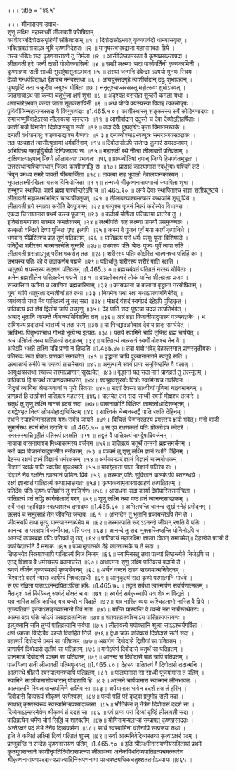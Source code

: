 +++
title = "४६५"

+++
श्रीनारायण उवाच-  
शृणु लक्ष्मि! महासाध्वीं लीलावतीं पतिप्रियाम् ।  
काशीराजदिवोदासगृहिणीं संशितव्रताम् ॥१ ॥
दिवोदासोऽभवत् कृष्णपार्षदो धामवासकृत् ।  
भक्तिप्रवर्तनायाऽत्र भुवि कृष्णनिदेशतः ॥२ ॥
मानुषस्त्वभवद्राजा महाभागवतः प्रिये ।  
तस्य भक्तिः सदा कृष्णनारायणे तु निर्मला ॥२ ॥
आसीन्निष्कामरूपा वै कृष्णप्रसन्नताप्रदा ।  
लीलावती हरेः पत्नी दासी गोलोकवासिनी ॥४ ॥
सखी लक्ष्म्याः सदा पार्श्ववर्तिनी कृष्णकामिनी ।  
कृष्णाज्ञया सती साध्वी सुराष्ट्रेशसुताऽभवत् ॥५ ॥
तस्या जन्मनि देवेन्द्राः ऋषयो मुनयः स्त्रियः ।  
देव्यो गन्धर्वविद्याध्रा ईशाश्च मनवस्तथा ॥६ ॥
आययुस्तद्गृहे त्वाशीर्वादान् ददुः शुभावहान् ।  
पुष्पवृष्टिं तदा चक्रुर्देवा जगुश्च योषितः ॥७ ॥
ननृतुश्चाप्सरसस्तु महोत्सवः शुभोऽभवत् ।  
जातमात्राऽथ सा कन्या चतुर्भुजा क्षणं शुभा ॥८ ॥
अदृश्यत वरारोहा सुन्दरी कमला यथा ।  
क्षणान्तरेऽभवत् कन्या जाता सूतकशायिनी ॥९ ॥
अथ योग्ये वयस्यस्या विवाहं त्वकरोन्नृपः ।  
पृथिवीजिन्महाराजस्तदा वै विष्णुपार्षदाः ॥1.465.१ ०॥
काशीस्थास्तु शङ्करस्य सर्वे कोटिगणादयः ।  
समाजग्मुर्विवाहेऽस्या लीलावत्या समन्ततः ॥११ ॥
आशीर्वादान् ददुस्ते च देवा देव्योऽतिहर्षिताः ।  
काशीं ययौ विमानेन दिवोदासयुता सती ॥१२॥
तदा देवैः पुष्पवृष्टिः कृता विमानमस्तके ।  
दम्पती वर्धयामासुः शङ्कराद्याश्च वैष्णवाः ॥१ ३॥
दम्पत्योश्चाऽभवत्पुत्रः समरञ्जयसञ्ज्ञकः ।  
ततः पञ्चशतं त्वासीत्पुत्राणां धर्मवर्तिनाम् ॥१४॥
दिवोदासोऽपि राजेन्द्रः कुमारं समरञ्जयम् ।  
अभिषिच्य महाबुद्धिर्ययौ दिग्विजयाय सः ॥१५॥
महासतीं रथे नीत्वा लीलावतीं पतिव्रताम् ।  
दाक्षिणात्यान्नृपान् जिग्ये लीलावत्याः प्रभावतः ॥१६॥
प्राग्ज्योतिषां नृपान् जिग्ये हिमपर्वतभूभृतः ।  
उत्तरस्थान्पश्चिमस्थान् जित्वा काशीमगाद्धि सः ॥१७॥
प्रासादं कारयामास स्वर्धून्याः पश्चिमे तटे ।  
रिपून् प्रमथ्य समरे यावती श्रीरुपार्जिता ॥१८॥
तावत्या सह भूपालो देवालयानकारयत् ।  
भूपाललक्ष्मीरखिला यत्तत्र विनियोजिता ॥१ ९॥
तन्मध्ये श्रीकृष्णनारायणार्चा स्थापिता शुभा ।  
शम्भुश्च स्थापितः पार्श्वे ब्रह्मा पार्श्वान्तरेऽपि च ॥1.465.२० ॥
अन्ये देवाः स्थापिताश्च राज्ञा सतीप्रतुष्टये ।  
लीलावती महालक्ष्मीमन्दिरं चाप्यचीक्लृपत् ॥२१ ॥
लीलावत्याश्चमत्कारं कथयामि शृणु प्रिये ।  
लीलावती प्रगे स्नात्वा करोति देवपूजनम् ॥२२॥
पत्युश्च पूजनं नित्यं करोत्येव विधानतः ।  
एकदा चिन्तयामास प्रथमं कस्य पूजनम् ॥२३ ॥
कर्तव्यं योषिता पतिव्रतया प्रातरेव तु ।  
इतिसंशयमापन्ना सस्मार कमलेश्वरम् ॥२४॥
लक्ष्मीपतिः सह लक्ष्म्या प्राययौ प्रसमुज्ज्वलः ।  
सत्कृतो वन्दितो देव्या पूजितः पृष्ट इत्यपि ॥२५॥
कस्य वै पूजनं पूर्वं मया कार्यं कृपानिधे ।  
भगवान् श्रीप्रेरितश्च प्राह तूर्णं पतिव्रताम् ॥२६ ॥
पातिव्रत्यं परो धर्मः पत्युः पूजा विशिष्यते ।  
पतिर्द्वेधा शरीरस्य चात्मनश्चेति सुन्दरि ॥२७॥
उभयस्य पतिः श्रेष्ठः पूज्यः पूर्वं त्वया सति ।  
लीलावती प्रसन्नाऽभूत् परीक्षामकरोत् ततः ॥२८॥
शरीरस्य पतिः कोऽस्ति चात्मनश्च पतिर्हि कः ।  
उभयस्य पतिः को वै तदाकर्णय पद्मजे ॥२९॥
पतिर्धातुः शरीरस्य शरीरं पाति रक्षति ।  
धातुक्षये क्षयस्तस्य तद्रक्षणं पतिव्रतम् ॥1.465.३ ०॥
ब्रह्मचर्यव्रतं पतिव्रतं नरस्य योषिताः ।  
अनेन ब्रह्मशीलेन पातिव्रत्येन पद्मजे ॥३ १ ॥
ब्रह्मलोकात्परं लोकं यान्ति शीलव्रताः प्रजाः ।  
सन्न्यासिनां यतीनां च त्यागिनां ब्रह्मचारिणाम् ॥३२॥
कन्यकानां च बालानां वृद्धानां नरयोषिताम् ।  
यूनां चापि धातुरक्षा दम्पतीनां व्रतं तथा ॥३३॥
नियमेन यथा रक्षा यथाऽपत्यजनिर्भवेत् ।  
व्यर्थव्ययो यथा नैव पातिव्रत्यं तु तत् सदा ॥३४॥
मोक्षदं वंशदं स्वर्गप्रदं देहेऽपि पुष्टिकृत् ।  
पातिव्रत्यं व्रतं ज्ञेयं द्वितीयं चापि तच्छृणु ॥३५॥
देहं पाति सदा पुष्ट्या यदन्नं तत्पतिर्भवेत् ।  
अन्नाद् भूतानि जायन्ते जीवन्त्यभिविशन्ति तत् ॥३६॥
अन्नं ब्रह्म विजानीयादुपास्यं पञ्चयज्ञकैः । भ  
संविभज्य प्रदातव्यं चात्तव्यं च ततः परम् ॥३७॥
या निन्द्यादन्नमेवात्र देवाय प्राक् समर्पयेत् ।  
ऋषिभ्यः पितृभ्यश्चाथ गोभ्यो भृत्येभ्य इत्यतः ॥३८॥
पतये स्वामिने चापि तृप्तिदं ब्रह्म चार्पयेत् ।  
अन्नं पतिर्व्रतं तस्य पातिव्रत्यं सदाव्रतम् ॥३९॥
पातिव्रत्यं त्वन्नसत्रं स्वर्गो मोक्षश्च तेन वै ।  
अन्नेऽपि भक्षते लक्ष्मि यदि प्राणो न तिष्ठति ॥1.465.४०॥
तदा शवो भवेद् देहस्तस्मात् प्राणस्तृतीयकः ।  
पतिरूपः सदा प्रोक्तः प्राणव्रतं समाचरेत् ॥४१ ॥
वृद्धानां चापि पूज्यानामागमे स्वगृहे सति ।  
उत्थातव्यं समीपे च गन्तव्यं तान्नमेत्तथा ॥४२॥
अनुत्थाने स्वयं प्राणः समुत्तिष्ठन्ति वै वलात् ।  
आयुःक्षयस्तथा स्याच्च तस्मात्प्राणान् सुरक्षयेत् ॥४३॥
वृद्धानां यत् सदा मानं प्राणव्रतं तु तत्स्मृतम् ।  
पातिव्रत्यं हि पत्यर्थे तत्प्राणव्रतमाचरेत् ॥४४॥
श्वश्रूश्वशुरयोः पित्रोः स्वामिनश्च तपस्विनः ।  
विदुषां त्यागिनां श्रेष्ठजनानां च गुरोः स्त्रियाः ॥४५॥
राज्ञां देवस्य साध्वीनां गुणिनां नाऽवमाननम् ।  
प्राणव्रतं हि तत्प्रोक्तं पातिव्रत्यं महत्तरम् ॥४६॥
पालयेत् तत् सदा साध्वी स्वर्गो मोक्षश्च तत्करे ।  
चतुर्थं तु शृणु लक्ष्मि मानसं हृदयं सदा ॥४७॥
वासनाकोटि विक्षिप्तं कामक्रोधादिसम्भृतम् ।  
रागद्वेषभृतं नित्यं लोभमोहाद्यधिश्रितम् ॥४८॥
सात्त्विकं चेन्मनस्तद्वै पाति रक्षति देहिनम् ।  
स्थाने स्याश्चेन्मनस्तस्य यशः सर्वत्र जायते ॥४९॥
विचित्तं चेन्मनस्तस्य प्रमत्तस्य क्षयो भवेत्॥
मनो वाजी सुमार्गस्थः स्वर्गं मोक्षं ददाति च ॥1.465.५० ॥
स एव रक्षणकर्ता पतिः प्रोक्तोऽत्र कोटरे ।  
मनस्तस्मान्निगृहीतं पतिरूपं प्ररक्षति ॥५१ ॥
तद्व्रतं वै पातिव्रत्यं रागद्वेषादिवर्जनम् ।  
मायाया वासनायाश्च मिथ्याकामस्य वर्जनम् ॥५२॥
पातिव्रत्यं चतुर्थं तन्मनो ब्रह्मसमर्चनम् ।  
मनो ब्रह्म विजानीयादुपासीत मनोव्रतम् ॥५३ ॥
पञ्चमं तु शृणु लक्ष्मि ज्ञानं रक्षति देहिनम् ।  
देहस्य रक्षणं ज्ञानं विज्ञानं धर्मरक्षकम् ॥५४॥
अर्थकामप्रदं ज्ञानं विज्ञानं चात्मबोधकम् ।  
विज्ञानं रक्षकं पाति रक्षत्येव शुचःस्थले ॥५५॥
यावद्देहवतां पाता विज्ञानं पतिरेव सः ।  
विज्ञाने नैव रक्षन्ति त्वात्मानं प्राणिनः प्रिये ॥५६ ॥
तस्मात् पतिः सुविज्ञानं बालकेऽपि स्तनन्धये ।  
रक्ष्यं ज्ञानव्रतं पातिव्रत्यं कथाप्रसङ्गतः ॥५७॥
कृष्णकथामृतास्वादग्रहणं तत्पतिव्रतम् ।  
पतिर्देवः पतिः कृष्णः पतिर्ज्ञानं तु शार्ङ्गिणः ॥५८॥
आराधना सदा कार्या देवोपास्तिसमन्विता ।  
पातिव्रत्यं व्रतं तद्धि स्वर्गमोक्षप्रदं परम् ॥५९॥
शृणु लक्ष्मि तथा षष्ठं व्रतं त्वानन्दसञ्ज्ञकम् ।  
सर्वे सदा महाविज्ञाः स्वल्पज्ञाश्च तृणादयः ॥1.465.६० ॥
अभिलषन्ति चानन्दं सुखं स्नेहं प्रमोदनम् ।  
उत्सवं च समुत्साहं तेन जीवन्ति जन्तवः ॥६ १ ॥
आनन्देन तु भूतानि प्रजायन्तेऽपि तेन ते ।  
जीवन्त्यपि तथा मृत्युं यान्त्यानन्दार्थमेव च ॥६२॥
तस्मात्पाति सदाऽऽनन्दो जीवान् रक्षति वै पतिः ।  
आनन्दः स परब्रह्म विजानीयात्. पतिं परम् ॥६३॥
आनन्दे तु सदा मुक्तास्तिष्ठन्ति योगिनोऽपि च ।  
आनन्दं तत्परब्रह्म पतिः पतिव्रतं तु तत् ॥६४॥
पातिव्रत्यं महालक्ष्मि! ज्ञात्वा त्वेतत् समाचरेत्॥
देहस्यैते पतयो वै क्कचिदात्मनि वै मनाक ॥६५॥
पञ्चभूतात्मके देहे कान्तात्मके च ते सदा ।  
तिष्ठन्त्येव स्त्रियाश्चापि पातिव्रत्यं निजं निजम् ॥६६॥
स्वामिनस्तु तथा पत्न्यां तिष्ठन्त्येते निजेऽपि च ।  
एतद् विज्ञाय वै धर्मस्वरूपं व्रतमाचरेत् ॥६७॥
अथात्मनः शृणु लक्ष्मि पातिव्रत्यं वदामि ते ।  
श्रवणं कीर्तनं कृष्णस्मरणं कृष्णसेवनम् ॥६८॥
अर्चनं वन्दनं दास्यं सख्यमात्मनिवेदनम् ।  
विश्वासो वरणं न्यासः कार्पण्यं निश्चलप्रधीः ॥६९॥
आनुकूल्यं सदा कृष्णे परमात्मनि माधवे ।  
स एव रक्षिता पाताऽऽनन्दयिताऽविता हरिः ॥1.465.७०॥
तद्व्रतं सर्वथा त्वात्मार्पणं सर्वार्पणात्मकम् ।  
नैतादृशं व्रतं किञ्चित् स्वर्गदं मोक्षदं च वा ॥७१ ॥
स्वर्गदं सर्वकृच्चापि यत्र शेषं न विद्यते ।  
यत्र नास्ति क्षतिः काचिद् यत्र बन्धो न विद्यते ॥७२॥
यत्र नास्ति व्ययः कश्चिदलाभो नास्ति वै प्रिये ।  
एतत्पतिव्रतं कृत्वाऽसङ्ख्यात्मानो दिवं गताः ॥७३॥
यान्ति यास्यन्ति वै त्वन्ये नरा नार्यस्तथेतराः ।  
आत्मा ब्रह्म पतिः सोऽयं परब्रह्मव्रतान्वितः ॥७४॥
शाश्वतव्रतवाँश्चाऽय पातिव्रत्यपरायणः ।  
इत्युक्तानि सति तुभ्यं पातिव्रत्यानि सर्वथा ॥७५॥
लीलावत्यै मयोक्तानि श्रुत्वा साऽऽश्चर्यगर्विता ।  
क्षणं ध्यात्वा विदित्वैव कान्ते विवाहिते निजे ॥७६॥
द्वेधा चक्रे पातिव्रत्यं दिवोदासे सती सदा ।  
ब्रह्मचर्यं दिवोदासे प्रथमं सा पतिव्रतम् ॥७७॥
अन्नार्पणं दिवोदासे द्वितीयां सा पतिव्रतम् ।  
प्राणार्पणं दिवोदासे तृतीयं सा पतिव्रतम् ॥७८॥
मनोऽर्पणं दिवोदासे चतुर्थं सा पतिव्रतम् ।  
ज्ञानमात्रं दिवोदासे पञ्चमं सा पतिव्रतम् ॥७९॥
आनन्दं च दिवोदासे षष्ठं चापि पतिव्रतम् ।  
पालयित्वा सती लीलावती पतिमपूजयत् ॥1.465.८०॥
देहस्य पातिव्रत्यं वै दिवोदासे तदात्मनि ।  
आत्मस्थे श्रीहरौ स्वस्यात्मनश्चापि पतिव्रतम् ॥८१ ॥
पालयामास सा साध्वी पूजयामास तं पतिम् ।  
स्वामिने साऽर्पयामासोपचारान् षोडशापि हि ॥८२॥
आत्मने चार्पयामास स्वात्मानं लीनभावतः ।  
आत्मात्मनि स्थितायान्तर्यामिणे सर्वमेव सा ॥८३॥
अर्पयामास भावेन ददर्श तत्र तं हरिम् ।  
दिवोदासे दिव्यरूपं श्रीकृष्णं परमेश्वरम् ॥८४॥
पत्यौ पतिं परं दृष्ट्वा प्रमुमोद सती तदा ।  
साक्षात् कृष्णस्वरूपं स्वस्वामिन्यपश्यदञ्जसा ॥८५॥
भौतिकेन तु नेत्रेण दिवोदासं ददर्श सा ।  
दिव्येनाऽऽन्तरनेत्रेण श्रीकृष्णं तं ददर्श सा ॥८६ ॥
एवं प्राप्य परां दिव्यां दृष्टिं लीलावती सदा ।  
पातिव्रत्येन धर्मेण योगं सिद्धिं च शाश्वतीम् ॥८७॥
योगिनामप्यलभ्यां सम्प्रापत् कृष्णप्रसादतः ।  
अन्तेऽक्षरं पदं लेभे तेनैव दिव्यवर्ष्मणा ॥८८॥
सार्धं स्वस्वामिना वंशेनापि सत्प्रजया तथा ।  
इति ते कथितं लक्ष्मि! दिव्यं पतिव्रतं शुभम् ॥८९॥
सर्वा आत्मनिवेदिन्यस्तथा कृत्वाऽक्षरं पदम् ।  
प्राप्नुवन्ति न सन्देहः कृष्णनारायणं पतिम् ॥1.465.९० ॥
इति श्रीलक्ष्मीनारायणीयसंहितायां प्रथमे कृतयुगसन्ताने काशीनृपतिदिवोदासपत्न्या लीलावत्या अनेकविधदिव्यपातिव्रत्यचमत्कारेण श्रीकृष्णनारायणपददास्यप्राप्त्यादिनिरूपणनामा पञ्चषष्ट्यधिकचतुश्शततमोऽध्यायः ॥४६५ ॥
    
